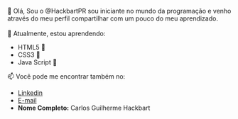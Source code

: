 👋 Olá, Sou o @HackbartPR sou iniciante no mundo da programação e venho através do meu perfil compartilhar com um pouco do meu aprendizado.
<br><br>
🌱 Atualmente, estou aprendendo:
<ul>
<li> HTML5 📗</li>
<li> CSS3 📗</li>
<li> Java Script 📗</li>
</ul>
📫 Você pode me encontrar também no:
<ul>
<li><a href="linkedin.com/in/carlos-guilherme-hackbart">Linkedin</a></li>
<li><a href="mailto:cgharckbart@gmail.com">E-mail</a></li>
  <li><b>Nome Completo:</b> Carlos Guilherme Hackbart</li>
</ul>


<!---
HackbartPR/HackbartPR is a ✨ special ✨ repository because its `README.md` (this file) appears on your GitHub profile.
You can click the Preview link to take a look at your changes.
--->
